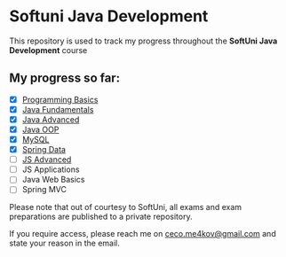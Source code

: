 # Softuni Java Development

This repository is used to track my progress throughout the **SoftUni Java Development** course

## My progress so far:
- [x] [Programming Basics](Basic/)
- [x] [Java Fundamentals](Fundamentals/)
- [x] [Java Advanced](Advanced/)
- [x] [Java OOP](OOP/)
- [x] [MySQL](MySQL/) 
- [x] [Spring Data](Spring%20Data/)
- [ ] [JS Advanced](JS%20Advanced/)
- [ ] JS Applications
- [ ] Java Web Basics
- [ ] Spring MVC

Please note that out of courtesy to SoftUni, all exams and exam preparations are published to a private repository.

If you require access, please reach me on [ceco.me4kov@gmail.com](mailto:ceco.me4kov@gmail.com) and state your reason in the email.
